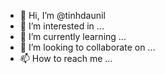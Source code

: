 - 👋 Hi, I’m @tinhdaunil
- 👀 I’m interested in ...
- 🌱 I’m currently learning ...
- 💞️ I’m looking to collaborate on ...
- 📫 How to reach me ...

<!---
tinhdaunil/tinhdaunil is a ✨ special ✨ repository because its `README.md` (this file) appears on your GitHub profile.
You can click the Preview link to take a look at your changes.
--->
